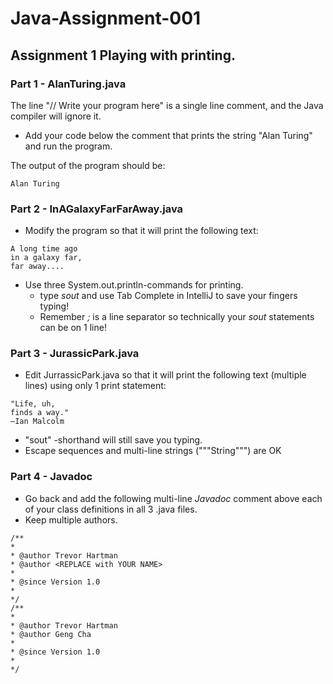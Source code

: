 # Java-Assignment-001

## Assignment 1 Playing with printing.

### Part 1 - AlanTuring.java
The line "// Write your program here" is a single line comment, and the Java compiler will ignore it.
* Add your code below the comment that prints the string "Alan Turing" and run the program.

The output of the program should be:
```
Alan Turing
```

### Part 2 - InAGalaxyFarFarAway.java
* Modify the program so that it will print the following text:
```
A long time ago
in a galaxy far,
far away....
```
* Use three System.out.println-commands for printing.
    * type *sout* and use Tab Complete in IntelliJ to save your fingers typing!
    * Remember *;* is a line separator so technically your *sout* statements can be on 1 line!

### Part 3 - JurassicPark.java
* Edit JurrassicPark.java so that it will print the following text (multiple lines) using only 1 print statement:
```
"Life, uh,
finds a way."
—Ian Malcolm
``` 
* "sout" -shorthand will still save you typing.
* Escape sequences and multi-line strings ("""String""") are OK

### Part 4 - Javadoc
* Go back and add the following multi-line *Javadoc* comment above each of your class definitions in all 3 .java files.
* Keep multiple authors.
```
/**
*
* @author Trevor Hartman
* @author <REPLACE with YOUR NAME>
*
* @since Version 1.0
*
*/
/**
*
* @author Trevor Hartman
* @author Geng Cha
*
* @since Version 1.0
*
*/
```
